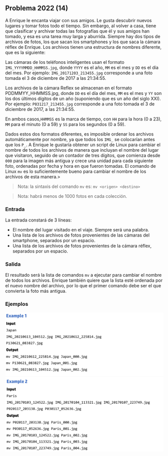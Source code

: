 ## Problema 2022 (14)

A Enrique le encanta viajar con sus amigos. Le gusta descubrir nuevos lugares y tomar fotos todo el tiempo. Sin
embargo, al volver a casa, tiene que clasificar y archivar todas las fotografías que él y sus amigos han tomado, y esa
es una tarea muy larga y aburrida. Siempre hay dos tipos de archivos de fotos, los que sacan los smartphones y los
que saca la cámara réflex de Enrique. Los archivos tienen una estructura de nombres diferente, que es la siguiente:

Las cámaras de los teléfonos inteligentes usan el formato `IMG_YYYYMMDD_HHMMSS.jpg`, donde `YYYY` es el año,
`MM` es el mes y `DD` es el día del mes. Por ejemplo: `IMG_20171203_213455.jpg` corresponde a una foto tomada el 3 de
diciembre de 2017 a las 21:34:55.

Los archivos de la cámara Reflex se almacenan en el formato PDDMMYY_HHMMSS.jpg, donde `DD` es el día del
mes, `MM` es el mes y `YY` son los dos últimos dígitos de un año (suponiendo que es un año del siglo XXI). Por ejemplo:
`P031217_213455.jpg` corresponde a una foto tomada el 3 de diciembre de 2017, a las 21:34:55.

En ambos casos,`HHMMSS` es la marca de tiempo, con `HH` para la hora (0 a 23), `MM` para el minuto (0 a 59) y `SS` para
los segundos (0 a 59).

Dados estos dos formatos diferentes, es imposible ordenar los archivos automáticamente por nombre, ya que todos los
`IMG_` se colocarían antes que los `P_`. A Enrique le gustaría obtener un script de Linux para cambiar el nombre de todos
los archivos de manera que incluyan el nombre del lugar que visitaron, seguido de un contador de tres dígitos, que
comienza desde `000` para la imagen más antigua y crece una unidad para cada siguiente foto, ordenadas por fecha y
hora en que fueron tomadas. El comando de Linux `mv` es lo suficientemente bueno para cambiar el nombre de los
archivos de esta manera.>

> Nota: la sintaxis del comando `mv` es:
> `mv <origen> <destino>`

> Nota: habrá menos de 1000 fotos en cada colección.

### Entrada

La entrada constará de 3 líneas:

- El nombre del lugar visitado en el viaje. Siempre será una palabra.
- Una lista de los archivos de fotos provenientes de las cámaras del smartphone, separados por un espacio.
- Una lista de los archivos de fotos provenientes de la cámara réflex, separados por un espacio.

### Salida

El resultado será la lista de comandos `mv` a ejecutar para cambiar el nombre de todos los archivos. Enrique también quiere que la lista esté ordenada por el nuevo nombre del archivo, por lo que el primer comando debe ser el que convierta la foto más antigua.

### Ejemplos
![](.OrdenaFotos_images/8d2ac3f0.png)
![](.OrdenaFotos_images/2e21bdc7.png)